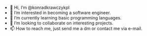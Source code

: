 - 👋 Hi, I’m @konradkrawczykpl
- 👀 I’m interested in becoming a software engineer.
- 🌱 I’m currently learning basic programming languages.
- 💞️ I’m looking to collaborate on interesting projects.
- 📫 How to reach me, just send me a dm or contact me via e-mail.

